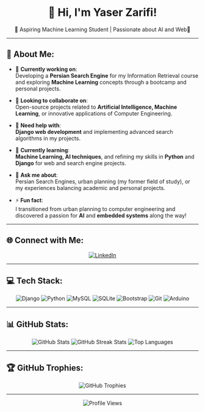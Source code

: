 <!-- Centered header -->
<div align="center">
  <h1>👋 Hi, I'm Yaser Zarifi!</h1>
  <p>🌟 Aspiring Machine Learning Student | Passionate about AI and Web🌟</p>
</div>

---

## 💫 About Me:
- 👷 **Currently working on**:  
  Developing a **Persian Search Engine** for my Information Retrieval course and exploring **Machine Learning** concepts through a bootcamp and personal projects.

- 🤝 **Looking to collaborate on**:  
  Open-source projects related to **Artificial Intelligence, Machine Learning**, or innovative applications of Computer Engineering.

- 👐 **Need help with**:  
  **Django web development** and implementing advanced search algorithms in my projects.

- 🌱 **Currently learning**:  
  **Machine Learning, AI techniques**, and refining my skills in **Python** and **Django** for web and search engine projects.

- 💬 **Ask me about**:  
  Persian Search Engines, urban planning (my former field of study), or my experiences balancing academic and personal projects.

- ⚡ **Fun fact**:  
  I transitioned from urban planning to computer engineering and discovered a passion for **AI** and **embedded systems** along the way!

---

## 🌐 Connect with Me:
<div align="center">
  <a href="https://linkedin.com/in/mohammad-yaser-zarifi-2b16b0205/">
    <img src="https://img.shields.io/badge/LinkedIn-%230077B5.svg?style=for-the-badge&logo=linkedin&logoColor=white" alt="LinkedIn" />
  </a>
</div>

---

## 💻 Tech Stack:
<div align="center">
  <img src="https://img.shields.io/badge/django-%23092E20.svg?style=for-the-badge&logo=django&logoColor=white" alt="Django" />
  <img src="https://img.shields.io/badge/python-3670A0?style=for-the-badge&logo=python&logoColor=ffdd54" alt="Python" />
  <img src="https://img.shields.io/badge/mysql-4479A1.svg?style=for-the-badge&logo=mysql&logoColor=white" alt="MySQL" />
  <img src="https://img.shields.io/badge/sqlite-%2307405e.svg?style=for-the-badge&logo=sqlite&logoColor=white" alt="SQLite" />
  <img src="https://img.shields.io/badge/bootstrap-%238511FA.svg?style=for-the-badge&logo=bootstrap&logoColor=white" alt="Bootstrap" />
  <img src="https://img.shields.io/badge/git-%23F05033.svg?style=for-the-badge&logo=git&logoColor=white" alt="Git" />
  <img src="https://img.shields.io/badge/arduino-%2300979D.svg?style=for-the-badge&logo=arduino&logoColor=white" alt="Arduino" />
</div>

---

## 📊 GitHub Stats:
<div align="center">
  <img src="https://github-readme-stats.vercel.app/api?username=YaserZarifi&theme=onedark&hide_border=false&include_all_commits=true&count_private=true" alt="GitHub Stats" />
  <img src="https://github-readme-streak-stats.herokuapp.com/?user=YaserZarifi&theme=onedark&hide_border=false" alt="GitHub Streak Stats" />
  <img src="https://github-readme-stats.vercel.app/api/top-langs/?username=YaserZarifi&theme=onedark&hide_border=false&include_all_commits=true&count_private=true&layout=compact" alt="Top Languages" />
</div>

---

## 🏆 GitHub Trophies:
<div align="center">
  <img src="https://github-profile-trophy.vercel.app/?username=YaserZarifi&theme=dark&no-frame=true&no-bg=false&margin-w=4" alt="GitHub Trophies" />
</div>

---

<div align="center">
  <img src="https://visitcount.itsvg.in/api?id=YaserZarifi&icon=0&color=0" alt="Profile Views" />
</div>

